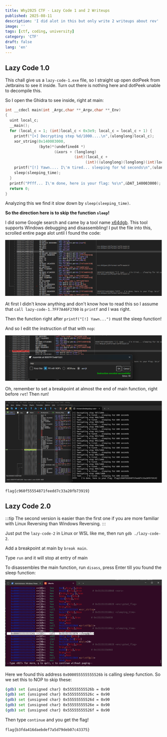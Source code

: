 ```yaml
---
title: Why2025 CTF - Lazy Code 1 and 2 Writeups
published: 2025-08-11
description: 'I did alot in this but only write 2 writeups about rev'
image: ''
tags: [ctf, coding, university]
category: 'CTF'
draft: false 
lang: 'en'
---
```


## Lazy Code 1.0

This chall give us a `lazy-code-1.exe` file, so I straight up open dotPeek from Jetbrains to see it inside. Turn out there is nothing here and dotPeek unable to decompile this.

So I open the Ghidra to see inside, right at main:

```c
int __cdecl main(int _Argc,char **_Argv,char **_Env)
{
  uint local_c;
  __main();
  for (local_c = 1; (int)local_c < 0x3e9; local_c = local_c + 1) {
    printf("[+] Decrypting step %d/1000....\n",(ulonglong)local_c);
    xor_string(0x140003000,
               (byte)*(undefined4 *)
                      (&xors + (longlong)
                               (int)(local_c +
                                    (int)((ulonglong)(longlong)(int)local_c / 0x1b) * -0x1b) * 4) );
    printf("[!] Yawn.... I\'m tired... sleeping for %d seconds\n",(ulonglong)sleeping_time);
    sleep(sleeping_time);
  }
  printf("Pfff... I\'m done, here is your flag: %s\n",&DAT_140003000);
  return 0;
}
```

Analyzing this we find it slow down by `sleep(sleeping_time)`.

**So the direction here is to skip the function `sleep`!**

I did some Google search and came by a tool name [x64dgb](https://x64dbg.com/). This tool supports Windows debugging and disassembling! I put the file into this, scrolled entire page alot until I found the code:

![Source code in x64dbg](./lazy-code-1-1.png)

At first I didn't know anything and don't know how to read this so I assume that `call lazy-code-1.7FF7A46F2700` is `printf` and I was right.

Then the function right after `printf("[!] Yawn...")` must the sleep function!

And so I edit the instruction of that with `nop`:

![Set to NOP](./lazy-code-1-2.png)

Oh, remember to set a breakpoint at almost the end of main function, right before `ret`! Then run!

![Finished](./lazy-code-1-3.png)

`flag{c960f55554871feedd7c33a20fb73919}`

## Lazy Code 2.0

:::tip
The second version is easier than the first one if you are more familiar with Linux Reversing than Windows Reversing.
:::

Just put the `lazy-code-2` in Linux or WSL like me, then run `gdb ./lazy-code-2`.

Add a breakpoint at main by `break main`.

Type `run` and it will stop at entry of main

To disassembles the main function, run `disass`, press Enter till you found the sleep function:

![Disassembles the main function](./lazy-code-2-1.png)

Here we found this address `0x000055555555526b` is calling sleep function. So we set this to NOP to skip these:

```bash
(gdb) set {unsigned char} 0x55555555526b = 0x90
(gdb) set {unsigned char} 0x55555555526c = 0x90
(gdb) set {unsigned char} 0x55555555526d = 0x90
(gdb) set {unsigned char} 0x55555555526e = 0x90
(gdb) set {unsigned char} 0x55555555526f = 0x90
```

Then type `continue` and you get the flag!

`flag{b3fda416daebdef7a5d79deb07c43375}`
